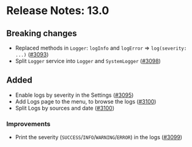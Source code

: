# Release Notes: 13.0

## Breaking changes

- Replaced methods in `Logger`: `logInfo` and `logError` => `log(severity: ...)` ([#3093](https://github.com/GatoGraphQL/GatoGraphQL/pull/3093))
- Split `Logger` service into `Logger` and `SystemLogger` ([#3098](https://github.com/GatoGraphQL/GatoGraphQL/pull/3098))

## Added

- Enable logs by severity in the Settings ([#3095](https://github.com/GatoGraphQL/GatoGraphQL/pull/3095))
- Add Logs page to the menu, to browse the logs ([#3100](https://github.com/GatoGraphQL/GatoGraphQL/pull/3100))
- Split Logs by sources and date ([#3100](https://github.com/GatoGraphQL/GatoGraphQL/pull/3100))

### Improvements

- Print the severity (`SUCCESS`/`INFO`/`WARNING`/`ERROR`) in the logs ([#3099](https://github.com/GatoGraphQL/GatoGraphQL/pull/3099))